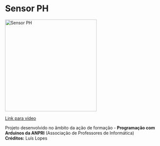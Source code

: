 # Sensor PH

<a href="https://youtu.be/nTzNE-hbJ08">
<img width="300" src="https://img.youtube.com/vi/nTzNE-hbJ08/0.jpg" alt="Sensor PH"/>
  <p>Link para vídeo</p>
</a>
<p>
  Projeto desenvolvido no âmbito da ação de formação - <b>Programação com Arduinos da ANPRI</b> (Associação de Professores de Informática)<br>
  <b>Créditos:</b> Luís Lopes
</p>

